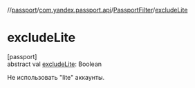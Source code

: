 //[passport](../../../index.md)/[com.yandex.passport.api](../index.md)/[PassportFilter](index.md)/[excludeLite](exclude-lite.md)

# excludeLite

[passport]\
abstract val [excludeLite](exclude-lite.md): Boolean

Не использовать &quot;lite&quot; аккаунты.<br></br>
